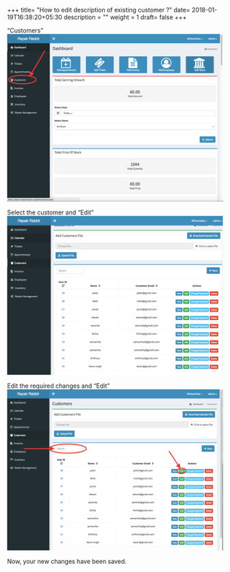 +++
title= "How to edit description of existing customer ?"
date= 2018-01-19T16:38:20+05:30
description = ""
weight = 1
draft= false
+++

“Customers”
![How to edit my exsisting customer?](/images/customers/how_to_edit_my_exsisting_customer/go_to_customers.png)
         

Select the customer and “Edit”
![How to edit my exsisting customer?](/images/customers/how_to_edit_my_exsisting_customer/select_the_customer.png)
        

Edit the required changes and “Edit” 
![How to edit my exsisting customer?](/images/customers/how_to_edit_my_exsisting_customer/search_the_customer_and_click_edit.png)

        
  
Now, your new changes have been saved.
